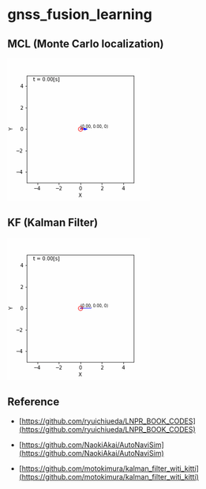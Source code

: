 # gnss_fusion_learning

## MCL (Monte Carlo localization)

<img src="./media/mcl_result.gif">

## KF (Kalman Filter)

<img src="./media/kf_result.gif">

## Reference  
+ [https://github.com/ryuichiueda/LNPR_BOOK_CODES](https://github.com/ryuichiueda/LNPR_BOOK_CODES)

+ [https://github.com/NaokiAkai/AutoNaviSim](https://github.com/NaokiAkai/AutoNaviSim)

+ [https://github.com/motokimura/kalman_filter_witi_kitti](https://github.com/motokimura/kalman_filter_witi_kitti)